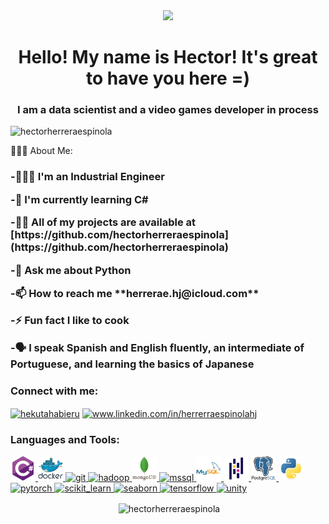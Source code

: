 <div id ="header" align="center">
    <img src="https://media.giphy.com/media/LR5ZBwZHv02lmpVoEU/giphy-downsized-large.gif" width= "200"/>
    <h1 align ="center"> Hello! My name is Hector! It's great to have you here =) </h1>
    <h3 align="center">I am a data scientist and a video games developer in process</h3>

<p align="left"> <img src="https://komarev.com/ghpvc/?username=hectorherreraespinola&label=Profile%20views&color=0e75b6&style=flat" alt="hectorherreraespinola" /> </p>


<p align="left">👨🏽‍💻 About Me: 
    
<h3 align="left">-👨🏽‍🎓 I'm an Industrial Engineer

<p align="left">-🌱 I'm currently learning C#

<p align="left">-👨‍💻 All of my projects are available at [https://github.com/hectorherreraespinola](https://github.com/hectorherreraespinola)

<p align="left">-💬 Ask me about Python

<p align="left">-📫 How to reach me **herrerae.hj@icloud.com**

<p align="left">-⚡ Fun fact I like to cook

<p align="left">-🗣  I speak Spanish and English fluently, an intermediate of Portuguese, and learning the basics of Japanese

<h3 align="left">Connect with me:</h3>

<p align="left">

<p align="left">
<a href="https://twitter.com/hekutahabieru" target="blank"><img align="center" src="https://raw.githubusercontent.com/rahuldkjain/github-profile-readme-generator/master/src/images/icons/Social/twitter.svg" alt="hekutahabieru" height="30" width="40" /></a>
<a href="https://linkedin.com/in/www.linkedin.com/in/herrerraespinolahj" target="blank"><img align="center" src="https://raw.githubusercontent.com/rahuldkjain/github-profile-readme-generator/master/src/images/icons/Social/linked-in-alt.svg" alt="www.linkedin.com/in/herrerraespinolahj" height="30" width="40" /></a>
</p>

<h3 align="left">Languages and Tools:</h3>
<p align="left"> <a href="https://www.w3schools.com/cs/" target="_blank" rel="noreferrer"> <img src="https://raw.githubusercontent.com/devicons/devicon/master/icons/csharp/csharp-original.svg" alt="csharp" width="40" height="40"/> </a> <a href="https://www.docker.com/" target="_blank" rel="noreferrer"> <img src="https://raw.githubusercontent.com/devicons/devicon/master/icons/docker/docker-original-wordmark.svg" alt="docker" width="40" height="40"/> </a> <a href="https://git-scm.com/" target="_blank" rel="noreferrer"> <img src="https://www.vectorlogo.zone/logos/git-scm/git-scm-icon.svg" alt="git" width="40" height="40"/> </a> <a href="https://hadoop.apache.org/" target="_blank" rel="noreferrer"> <img src="https://www.vectorlogo.zone/logos/apache_hadoop/apache_hadoop-icon.svg" alt="hadoop" width="40" height="40"/> </a> <a href="https://www.mongodb.com/" target="_blank" rel="noreferrer"> <img src="https://raw.githubusercontent.com/devicons/devicon/master/icons/mongodb/mongodb-original-wordmark.svg" alt="mongodb" width="40" height="40"/> </a> <a href="https://www.microsoft.com/en-us/sql-server" target="_blank" rel="noreferrer"> <img src="https://www.svgrepo.com/show/303229/microsoft-sql-server-logo.svg" alt="mssql" width="40" height="40"/> </a> <a href="https://www.mysql.com/" target="_blank" rel="noreferrer"> <img src="https://raw.githubusercontent.com/devicons/devicon/master/icons/mysql/mysql-original-wordmark.svg" alt="mysql" width="40" height="40"/> </a> <a href="https://pandas.pydata.org/" target="_blank" rel="noreferrer"> <img src="https://raw.githubusercontent.com/devicons/devicon/2ae2a900d2f041da66e950e4d48052658d850630/icons/pandas/pandas-original.svg" alt="pandas" width="40" height="40"/> </a> <a href="https://www.postgresql.org" target="_blank" rel="noreferrer"> <img src="https://raw.githubusercontent.com/devicons/devicon/master/icons/postgresql/postgresql-original-wordmark.svg" alt="postgresql" width="40" height="40"/> </a> <a href="https://www.python.org" target="_blank" rel="noreferrer"> <img src="https://raw.githubusercontent.com/devicons/devicon/master/icons/python/python-original.svg" alt="python" width="40" height="40"/> </a> <a href="https://pytorch.org/" target="_blank" rel="noreferrer"> <img src="https://www.vectorlogo.zone/logos/pytorch/pytorch-icon.svg" alt="pytorch" width="40" height="40"/> </a> <a href="https://scikit-learn.org/" target="_blank" rel="noreferrer"> <img src="https://upload.wikimedia.org/wikipedia/commons/0/05/Scikit_learn_logo_small.svg" alt="scikit_learn" width="40" height="40"/> </a> <a href="https://seaborn.pydata.org/" target="_blank" rel="noreferrer"> <img src="https://seaborn.pydata.org/_images/logo-mark-lightbg.svg" alt="seaborn" width="40" height="40"/> </a> <a href="https://www.tensorflow.org" target="_blank" rel="noreferrer"> <img src="https://www.vectorlogo.zone/logos/tensorflow/tensorflow-icon.svg" alt="tensorflow" width="40" height="40"/> </a> <a href="https://unity.com/" target="_blank" rel="noreferrer"> <img src="https://www.vectorlogo.zone/logos/unity3d/unity3d-icon.svg" alt="unity" width="40" height="40"/> </a> </p>

<p align="left"> <p>&nbsp;<img align="center" src="https://github-readme-stats.vercel.app/api?username=hectorherreraespinola&show_icons=true&locale=en" alt="hectorherreraespinola" /></p>

    






